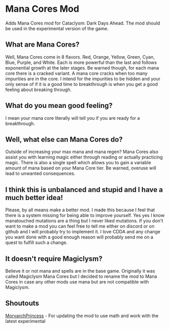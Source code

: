 # Mana Cores Mod
Adds Mana Cores mod for Cataclysm: Dark Days Ahead. The mod should be used in the experimental version of the game.
## What are Mana Cores?
Well, Mana Cores come in 8 flavors. Red, Orange, Yellow, Green, Cyan, Blue, Purple, and White. Each is more powerful than the last and follows exponential growth at the later stages. Be warned though, for each mana core there is a cracked variant. A mana core cracks when too many impurities are in the core. I intend for the impurities to be hidden and your only sense of if it is a good time to breakthrough is when you get a good feeling about breaking through. 
## What do you mean good feeling?
I mean your mana core literally will tell you if you are ready for a breakthrough.
## Well, what else can Mana Cores do?
Outside of increasing your max mana and mana regen? Mana Cores also assist you with learning magic either through reading or actually practicing magic. There is also a single spell which allows you to gain a variable amount of mana based on your Mana Core tier. Be warned, overuse will lead to unwanted consequences.
## I think this is unbalanced and stupid and I have a much better idea!
Please, by all means make a better mod. I made this because I feel that there is a system missing for being able to improve yourself. Yes yes I know manatouched mutations are a thing but I never liked mutations. If you don't want to make a mod you can feel free to tell me either on discord or on github and I will probably try to implement it. I love CDDA and any change you want done with a good enough reason will probably send me on a quest to fulfill such a change.
## It doesn't require Magiclysm?
Believe it or not mana and spells are in the base game. Originally it was called Magiclysm Mana Cores but I decided to rename the mod to Mana Cores in case any other mods use mana but are not compatible with Magiclysm.
## Shoutouts
[MorvarchPrincess](https://github.com/MorvarchPrincess) - For updating the mod to use math and work with the latest experimental
